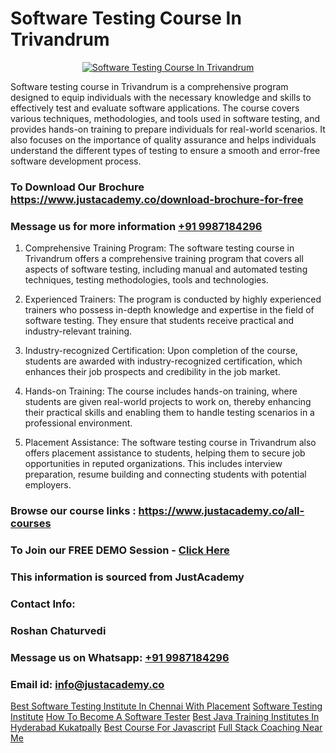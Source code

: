 # Software Testing Course In Trivandrum

<p align="center">
  <a href="https://justacademy.co/program-detail/software-testing">
    <img src="https://justacademy.co/storage2/program_images/1704700438.webp" alt="Software Testing Course In Trivandrum">
  </a>
</p>


Software testing course in Trivandrum is a comprehensive program designed to equip individuals with the necessary knowledge and skills to effectively test and evaluate software applications. The course covers various techniques, methodologies, and tools used in software testing, and provides hands-on training to prepare individuals for real-world scenarios. It also focuses on the importance of quality assurance and helps individuals understand the different types of testing to ensure a smooth and error-free software development process. 
### To Download Our Brochure https://www.justacademy.co/download-brochure-for-free
### Message us for more information [+91 9987184296](https://api.whatsapp.com/send?phone=919987184296)
1) Comprehensive Training Program: The software testing course in Trivandrum offers a comprehensive training program that covers all aspects of software testing, including manual and automated testing techniques, testing methodologies, tools and technologies.

2) Experienced Trainers: The program is conducted by highly experienced trainers who possess in-depth knowledge and expertise in the field of software testing. They ensure that students receive practical and industry-relevant training.

3) Industry-recognized Certification: Upon completion of the course, students are awarded with industry-recognized certification, which enhances their job prospects and credibility in the job market.

4) Hands-on Training: The course includes hands-on training, where students are given real-world projects to work on, thereby enhancing their practical skills and enabling them to handle testing scenarios in a professional environment.

5) Placement Assistance: The software testing course in Trivandrum also offers placement assistance to students, helping them to secure job opportunities in reputed organizations. This includes interview preparation, resume building and connecting students with potential employers.

### Browse our course links : https://www.justacademy.co/all-courses 
### To Join our FREE DEMO Session - [Click Here](https://www.justacademy.co/register-for-course-demo)


### This information is sourced from JustAcademy
### Contact Info:
### Roshan Chaturvedi
### Message us on Whatsapp: [+91 9987184296](https://api.whatsapp.com/send?phone=919987184296)
### Email id: [info@justacademy.co](mailto:info@justacademy.co)
                    
[Best Software Testing Institute In Chennai With Placement](https://www.linkedin.com/pulse/best-software-testing-training-institute-chennai-placement-nxgsc?trackingId=IPgsjo09LdTkKUvtgDD5eA%3D%3D&lipi=urn%3Ali%3Apage%3Ad_flagship3_company_admin%3BxUP8vDI1SK6JTwycAY2syQ%3D%3D)
[Software Testing Institute](https://www.linkedin.com/pulse/software-testing-institute-justacademy-sunnyvale-0rmyc/)
[How To Become A Software Tester](https://medium.com/@kumarishimmi99/how-to-become-a-software-tester-d940097b3fa9)
[Best Java Training Institutes In Hyderabad Kukatpally](https://medium.com/@ranemanish460/best-java-training-institutes-in-hyderabad-kukatpally-7c47191ac70a)
[Best Course For Javascript](https://justacademyin.github.io/Articles/Best-Course-For-Javascript)
[Full Stack Coaching Near Me](https://justacademyin.github.io/Articles/Full-Stack-Coaching-Near-Me)
